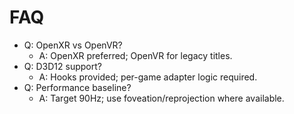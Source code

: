 # FAQ

- Q: OpenXR vs OpenVR?
  - A: OpenXR preferred; OpenVR for legacy titles.
- Q: D3D12 support?
  - A: Hooks provided; per-game adapter logic required.
- Q: Performance baseline?
  - A: Target 90Hz; use foveation/reprojection where available.
